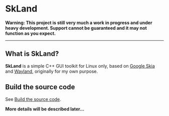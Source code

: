 SkLand
======

**Warning: This project is still very much a work in progress and
under heavy development. Support cannot be guaranteed and it may not
function as you expect.**

----

## What is SkLand?

**SkLand** is a simple C++ GUI toolkit for Linux only, based on
[Google Skia](https://skia.org) and
[Wayland](https://wayland.freedesktop.org), originally for my own
purpose.

<!-- ![Example Windows In Fedora
25](https://github.com/zhanggyb/skland-doc-images/blob/master/screenshots/examples.png)
-->

## Build the source code

See [Build the source code](doc/build.md).

**More details will be described later...**
